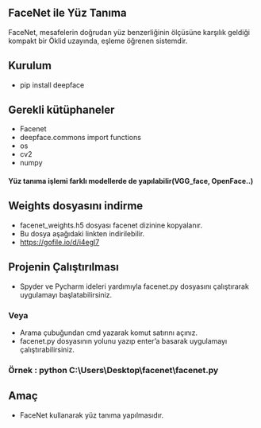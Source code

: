 ## FaceNet ile Yüz Tanıma

FaceNet, mesafelerin doğrudan yüz benzerliğinin ölçüsüne karşılık geldiği kompakt bir Öklid uzayında, eşleme öğrenen sistemdir.

## Kurulum
* pip  install  deepface

## Gerekli kütüphaneler
* Facenet
* deepface.commons import functions
* os
* cv2
* numpy

#### Yüz tanıma işlemi farklı modellerde de yapılabilir(VGG_face, OpenFace..) 

## Weights dosyasını indirme
* facenet_weights.h5 dosyası facenet dizinine kopyalanır. 
* Bu dosya aşağıdaki linkten indirilebilir.
* https://gofile.io/d/i4egl7 

## Projenin Çalıştırılması

* Spyder ve Pycharm ideleri yardımıyla facenet.py dosyasını çalıştırarak uygulamayı başlatabilirsiniz.
### Veya
* Arama çubuğundan cmd yazarak komut satırını açınız.
* facenet.py dosyasının yolunu yazıp enter’a basarak uygulamayı çalıştırabilirsiniz.

### Örnek : python C:\Users\Desktop\facenet\facenet.py

## Amaç
* FaceNet kullanarak yüz tanıma yapılmasıdır.
